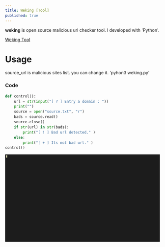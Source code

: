 ```yaml
---
title: Weking [Tool]
published: true
---
```


**weking** is open source malicious url checker tool. I developed with 'Python'.

[Weking Tool](https://github.com/aslanemre/weking)


# [](#header-1)Usage

source_url is malicious sites list. you can change it.
'pyhon3 weking.py'


### [](#header-3)Code

```python
def control():
    url = str(input("[ ? ] Entry a domain : "))
    print("")
    source = open("source.txt", "r")
    bads = source.read()
    source.close()
    if str(url) in str(bads):
        print("[ ! ] Bad url detected." )
    else:
        print("[ + ] Its not bad url." )
control()
```


![](indir.gif)
